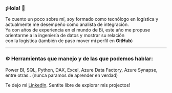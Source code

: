 <h3 align='left'>¡Hola! 👋</h3>
<p align='left'>
Te cuento un poco sobre mí, soy formado como tecnólogo en logística y actualmente me desempeño como analista de integración. <br>
Ya con años de experiencia en el mundo de Bi, este año me propuse orientarme a la ingeniería de datos y mostrar su relación <br>
con la logística (también de paso mover mi perfil en <b>GitHub</b>)
</p>

---

<h3 align='left'>⚙️ Herramientas que manejo y de las que podemos hablar:</h3>
<p align='left'>
Power BI, SQL, Python, DAX, Excel, Azure Data Factory, Azure Synapse, entre otras.. (nunca paramos de aprender en verdad)
</p>

<p align='left'>
Te dejo mi <a href="https://www.linkedin.com/in/e-islasrivero/">LinkedIn</a>. Sentite libre de explorar mis projectos!
</p>
